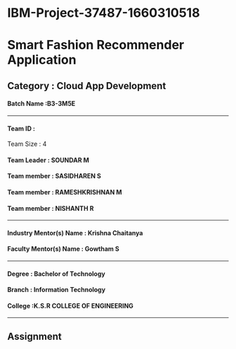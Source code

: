 # IBM-Project-37487-1660310518

# Smart Fashion Recommender Application

## Category : Cloud App Development

#### Batch Name :B3-3M5E
---
#### Team ID : 
Team Size : 4
#### Team Leader : SOUNDAR M
#### Team member : SASIDHAREN S
#### Team member : RAMESHKRISHNAN M
#### Team member : NISHANTH R
---
#### Industry Mentor(s) Name : Krishna Chaitanya
#### Faculty Mentor(s) Name : Gowtham S
---
#### Degree : Bachelor of Technology
#### Branch : Information Technology
#### College :K.S.R COLLEGE OF ENGINEERING
---
## Assignment
